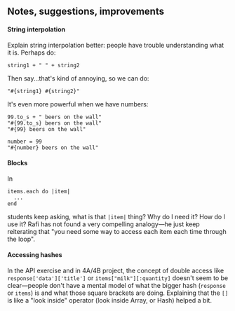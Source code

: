 ## Notes, suggestions, improvements


#### String interpolation

Explain string interpolation better: people have trouble understanding what it is. Perhaps do:

    string1 + " " + string2

Then say...that's kind of annoying, so we can do:

    "#{string1} #{string2}"

It's even more powerful when we have numbers:

    99.to_s + " beers on the wall"
    "#{99.to_s} beers on the wall"
    "#{99} beers on the wall"

    number = 99
    "#{number} beers on the wall"

#### Blocks

In

    items.each do |item|
      ...
    end

students keep asking, what is that `|item|` thing? Why do I need it? How do I use it? Rafi has not found a very compelling analogy—he just keep reiterating that "you need some way to access each item each time through the loop".

#### Accessing hashes

In the API exercise and in 4A/4B project, the concept of double access like `response['data']['title']` or `items["milk"][:quantity]` doesn't seem to be clear—people don't have a mental model of what the bigger hash (`response` or `items`) is and what those square brackets are doing. Explaining that the `[]` is like a "look inside" operator (look inside Array, or Hash) helped a bit.
